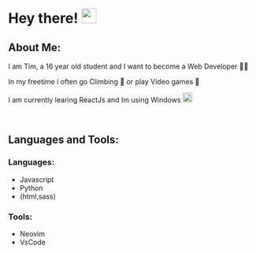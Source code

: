 <h1>Hey there! 
  <img src = "https://raw.githubusercontent.com/MartinHeinz/MartinHeinz/master/wave.gif" width = 30px>
</h1>
<h2>About Me:</h2>
<p>I am Tim, a 16 year old student and I want to become a Web Developer 👨‍💻</p>
<p>In my freetime i often go Climbing 🧗 or play Video games 👾</p>
<p>I am currently learing ReactJs and Im using Windows <img src='https://camo.githubusercontent.com/5c92eeb467fd5d2b1ef1c560e3c3c2f758a8d4e03a8136bda7b41a2d3d4a1b59/68747470733a2f2f72656163746e61746976652e6465762f696d672f6865616465725f6c6f676f2e737667' width=20px></p>
<br>
<h2>Languages and Tools:</h2>
<h3>Languages:</h3>
<ul>
  <li>Javascript</li>
  <li>Python</li>
  <li>(html,sass)</li>
</ul>
  <h3>Tools:</h3>
<ul>
  <li>Neovim</li>
  <li>VsCode</li>
</ul>
